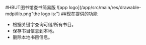 #HBUT图书馆查书简易版
![app logo](/app/src/main/res/drawable-mdpi/lib.png"the logo is:")
##现在提供的功能
* 根据关键字查询可借/所有书目。
* 保存书目信息到本地。
* 删除本地书目信息。
